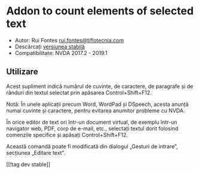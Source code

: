 # Addon to count elements of selected text #

* Autor: Rui Fontes <rui.fontes@tiflotecnia.com>
* Descărcați [versiunea stabilă][1]
* Compatibilitate: NVDA 2017.2 - 2019.1

## Utilizare ##
Acest supliment indică numărul de cuvinte, de caractere, de paragrafe și de
rânduri din textul selectat prin apăsarea Control+Shift+F12.

Notă: În unele aplicații precum Word, WordPad și DSpeech, acesta anunță
numai cuvinte și caractere, pentru evitarea anumitor probleme cu NVDA.

În orice editor de text ori într-un document virtual, de exemplu într-un
navigator web, PDF, corp de e-mail, etc., selectați textul dorit folosind
comenzile specifice și apăsați Control+Shift+F12.

Această comandă poate fi modificată din dialogul „Gesturi de intrare”,
secțiunea „Editare text”.

[[!tag dev stable]]

[1]: https://addons.nvda-project.org/files/get.php?file=wc
